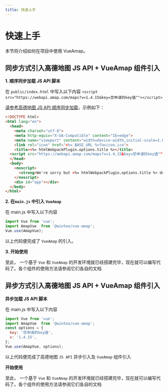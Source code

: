 ```yaml
---
title: 快速上手
---
```

# 快速上手
本节将介绍如何在项目中使用 VueAmap。

## 同步方式引入高德地图 JS API +  VueAmap 组件引入
**1. 顺序同步加载 JS API 脚本**

在 `public/index.html` 中写入以下内容 `<script src="https://webapi.amap.com/maps?v=1.4.15&key=您申请的key值""></script>`

[请参考高德地图 JS API 顺序同步加载](https://lbs.amap.com/api/javascript-api/guide/abc/load)，示例如下：
```html
<!DOCTYPE html>
<html lang="en">
  <head>
    <meta charset="utf-8">
    <meta http-equiv="X-UA-Compatible" content="IE=edge">
    <meta name="viewport" content="width=device-width,initial-scale=1.0">
    <link rel="icon" href="<%= BASE_URL %>favicon.ico">
    <title><%= htmlWebpackPlugin.options.title %></title>
  <script src="https://webapi.amap.com/maps?v=1.4.15&key=您申请的key值""></script>
  </head>
  <body>
    <noscript>
      <strong>We're sorry but <%= htmlWebpackPlugin.options.title %> doesn't work properly without JavaScript enabled. Please enable it to continue.</strong>
    </noscript>
    <div id="app"></div>
  </body>
</html>
```
**2. 在`main.js` 中引入 `VueAmap`**

在 main.js 中写入以下内容

```javascript
import Vue from 'vue';
import AmapVue  from '@wintoo/vue-amap';
Vue.use(AmapVue);
```
以上代码便完成了 `VueAmap` 的引入。

**3. 开始使用**

至此， 一个基于 `Vue` 和 `VueAmap` 的开发环境就已经搭建完毕，现在就可以编写代码了。各个组件的使用方法请参阅它们各自的文档

## 异步方式引入高德地图 JS API +  VueAmap 组件引入
**异步加载 JS API 脚本**

在 main.js 中写入以下内容

```javascript
import Vue from 'vue';
import AmapVue  from '@wintoo/vue-amap';
const options = {
  key: '您申请的key值',
  v: '1.4.15',
};
Vue.use(AmapVue, options);
```
以上代码便完成了高德地图 `JS API` 异步引入及 `VueAmap` 组件引入

**开始使用**

至此， 一个基于 `Vue` 和 `VueAmap` 的开发环境就已经搭建完毕，现在就可以编写代码了。各个组件的使用方法请参阅它们各自的文档